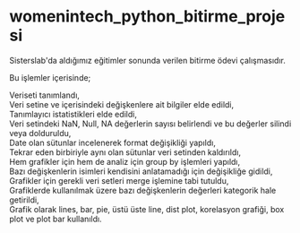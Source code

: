 # womenintech_python_bitirme_projesi
Sisterslab'da aldığımız eğitimler sonunda verilen bitirme ödevi çalışmasıdır.

Bu işlemler içerisinde;

Veriseti tanımlandı,  
Veri setine ve içerisindeki değişkenlere ait bilgiler elde edildi,  
Tanımlayıcı istatistikleri elde edildi,  
Veri setindeki NaN, Null, NA değerlerin sayısı belirlendi ve bu değerler silindi veya dolduruldu,  
Date olan sütunlar incelenerek format değişikliği yapıldı,  
Tekrar eden birbiriyle aynı olan sütunlar veri setinden kaldırıldı,  
Hem grafikler için hem de analiz için group by işlemleri yapıldı,  
Bazı değişkenlerin isimleri kendisini anlatamadığı için değişikliğe gidildi,  
Grafikler için gerekli veri setleri merge işlemine tabi tutuldu,  
Grafiklerde kullanılmak üzere bazı değişkenlerin değerleri kategorik hale getirildi,  
Grafik olarak lines, bar, pie, üstü üste line, dist plot, korelasyon grafiği, box plot ve plot bar kullanıldı.  


